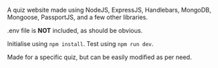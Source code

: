 A quiz website made using NodeJS, ExpressJS, Handlebars, MongoDB, Mongoose, PassportJS, and a few other libraries.

.env file is **NOT** included, as should be obvious.

Initialise using `npm install`. Test using `npm run dev`.

Made for a specific quiz, but can be easily modified as per need.
